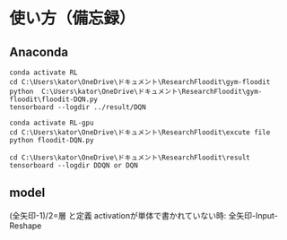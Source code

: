 # 使い方（備忘録）

## Anaconda
```
conda activate RL
cd C:\Users\kator\OneDrive\ドキュメント\ResearchFloodit\gym-floodit
python  C:\Users\kator\OneDrive\ドキュメント\ResearchFloodit\gym-floodit\floodit-DQN.py 
tensorboard --logdir ../result/DQN                                                                          
```

```
conda activate RL-gpu
cd C:\Users\kator\OneDrive\ドキュメント\ResearchFloodit\excute file
python floodit-DQN.py

cd C:\Users\kator\OneDrive\ドキュメント\ResearchFloodit\result
tensorboard --logdir DDQN or DQN

```

## model
(全矢印-1)/2=層 と定義
activationが単体で書かれていない時: 全矢印-Input-Reshape